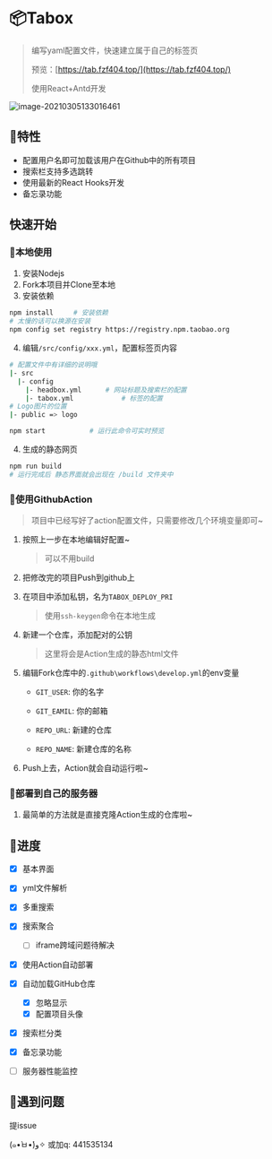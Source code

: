 #  📦Tabox

> 编写yaml配置文件，快速建立属于自己的标签页
>
> 预览：[https://tab.fzf404.top/](https://tab.fzf404.top/)
>
> 使用React+Antd开发

![image-20210305133016461](https://gitee.com/nmdfzf404/Image-hosting/raw/master/2021/image-20210305133016461.png)

## 🚖特性

- 配置用户名即可加载该用户在Github中的所有项目
- 搜索栏支持多选跳转
- 使用最新的React Hooks开发
- 备忘录功能

## 快速开始

### 🚀本地使用

1. 安装Nodejs
2. Fork本项目并Clone至本地
4. 安装依赖

```bash
npm install		# 安装依赖
# 太慢的话可以换源在安装
npm config set registry https://registry.npm.taobao.org
```

4. 编辑`/src/config/xxx.yml`，配置标签页内容

```bash
# 配置文件中有详细的说明哦
|- src
  |- config
    |- headbox.yml		# 网站标题及搜索栏的配置
    |- tabox.yml			# 标签的配置
# Logo图片的位置
|- public => logo

npm start			# 运行此命令可实时预览
```

4. 生成的静态网页

```bash
npm run build
# 运行完成后 静态界面就会出现在 /build 文件夹中
```

### 🚕使用GithubAction

> 项目中已经写好了action配置文件，只需要修改几个环境变量即可~

1. 按照上一步在本地编辑好配置~

	> 可以不用build

2. 把修改完的项目Push到github上

3. 在项目中添加私钥，名为`TABOX_DEPLOY_PRI`

	> 使用`ssh-keygen`命令在本地生成

4. 新建一个仓库，添加配对的公钥

	> 这里将会是Action生成的静态html文件

4. 编辑Fork仓库中的`.github\workflows\develop.yml`的env变量

   - `GIT_USER`: 你的名字
   - `GIT_EAMIL`: 你的邮箱

   - `REPO_URL`: 新建的仓库
   - `REPO_NAME`: 新建仓库的名称
   
6. Push上去，Action就会自动运行啦~

### 🚄部署到自己的服务器

1. 最简单的方法就是直接克隆Action生成的仓库啦~

## 🚟进度

- [x] 基本界面
- [x] yml文件解析
- [x] 多重搜索
- [x] 搜索聚合 

  - [ ] iframe跨域问题待解决
- [x] 使用Action自动部署
- [x] 自动加载GitHub仓库
  - [x] 忽略显示
  - [x] 配置项目头像
- [x] 搜索栏分类
- [x] 备忘录功能
- [ ]  服务器性能监控

## 🚨遇到问题

提issue

(๑•̀ㅂ•́)و✧  或加q: 441535134 
